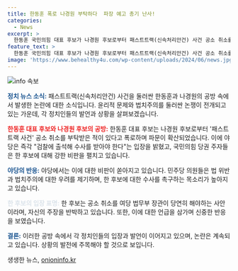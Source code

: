 ```yaml
---
title: 한동훈 폭로 나경원 부탁하다  파장 예고 총기 난사!
categories:
  - News
excerpt: >
  한동훈 국민의힘 대표 후보가 나경원 후보로부터 패스트트랙(신속처리안건) 사건 공소 취소를 부탁받은 적 있다고 폭로해 파문이 확산하고 있다. 야당이 공세를 펼치자, 국민의힘 당권 주자들은 한 후보를 향해 무차별 총기 난사, 보수우파 후보가 맞느냐고 거세게 비판했다. 이에 대한 한 후보의 반응과 야당의 비판에 대한 반박 내용이 주요 이슈로 떠오르고 있다.
feature_text: >
  한동훈 국민의힘 대표 후보가 나경원 후보로부터 패스트트랙(신속처리안건) 사건 공소 취소를 부탁받은 적 있다고 폭로해 파문이 확산하고 있다. 야당이 공세를 펼치자, 국민의힘 당권 주자들은 한 후보를 향해 무차별 총기 난사, 보수우파 후보가 맞느냐고 거세게 비판했다. 이에 대한 한 후보의 반응과 야당의 비판에 대한 반박 내용이 주요 이슈로 떠오르고 있다.
image: 'https://www.behealthy4u.com/wp-content/uploads/2024/06/news.jpg'
---
```


<p><img src="https://www.behealthy4u.com/wp-content/uploads/2024/06/news.jpg" alt="info 속보" /></p>

<p><b><span style="color: #1a5490;">정치 뉴스 소식:</span></b>
패스트트랙(신속처리안건) 사건을 둘러싼 한동훈과 나경원의 공방 속에서 발생한 논란에 대한 소식입니다. 윤리적 문제와 법치주의를 둘러싼 논쟁이 전개되고 있는 가운데, 각 정치인들의 발언과 상황을 살펴보겠습니다.</p>

<p><b><span style="color: #ee2323;">한동훈 대표 후보와 나경원 후보의 공방:</span></b>
한동훈 대표 후보는 나경원 후보로부터 '패스트트랙 사건' 공소 취소를 부탁받은 적이 있다고 폭로하며 파문이 확산되었습니다. 이에 야당은 즉각 "검찰에 출석해 수사를 받아야 한다"는 입장을 밝혔고, 국민의힘 당권 주자들은 한 후보에 대해 강한 비판을 펼치고 있습니다.</p>

<p><b><span style="color: #1a5490;">야당의 반응:</span></b>
야당에서는 이에 대한 비판이 쏟아지고 있습니다. 민주당 의원들은 법 위반과 법치주의에 대한 우려를 제기하며, 한 후보에 대한 수사를 촉구하는 목소리가 높아지고 있습니다.</p>

<p><b><span style="color: #21538527;">한 후보의 입장 표명:</span></b>
한 후보는 공소 취소를 여당 법무부 장관이 당연히 해야하는 사안이라며, 자신의 주장을 반박하고 있습니다. 또한, 이에 대한 언급을 삼가며 신중한 반응을 보였습니다.</p>

<p><b><span style="color: #1a5490;">결론:</span></b>
이러한 공방 속에서 각 정치인들의 입장과 발언이 이어지고 있으며, 논란은 계속되고 있습니다. 상황의 발전에 주목해야 할 것으로 보입니다.</p>
생생한 뉴스, <a href="https://onioninfo.kr" rel="dofollow">onioninfo.kr</a>


